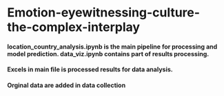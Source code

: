 # Emotion-eyewitnessing-culture-the-complex-interplay

#### location_country_analysis.ipynb is the main pipeline for processing and model prediction. data_viz.ipynb contains part of results processing.

#### Excels in main file is processed results for data analysis.

#### Orginal data are added in data collection
